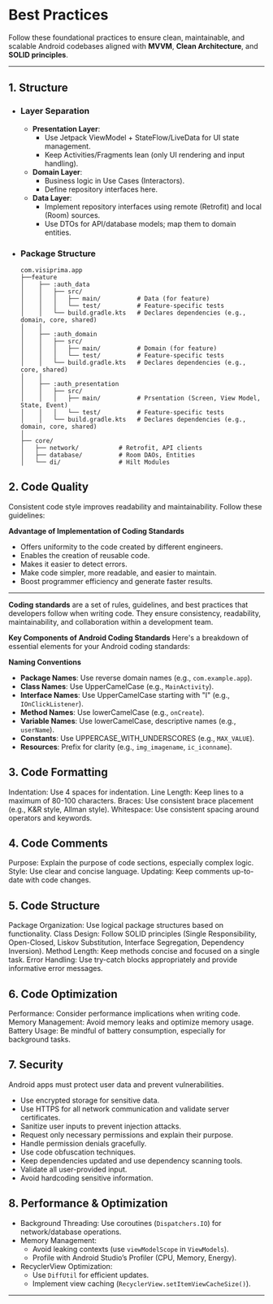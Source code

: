 # Best Practices

Follow these foundational practices to ensure clean, maintainable, and scalable Android codebases aligned with **MVVM**, **Clean Architecture**, and **SOLID principles**.

---

## **1. Structure**
- ### **Layer Separation**
  - **Presentation Layer**:
      - Use Jetpack ViewModel + StateFlow/LiveData for UI state management.
      - Keep Activities/Fragments lean (only UI rendering and input handling).
  - **Domain Layer**:
      - Business logic in Use Cases (Interactors).
      - Define repository interfaces here.
  - **Data Layer**:
      - Implement repository interfaces using remote (Retrofit) and local (Room) sources.
      - Use DTOs for API/database models; map them to domain entities.  

- ### **Package Structure**
  ```plaintext
  com.visiprima.app
  ├──feature
  │    ├── :auth_data
  │    │   ├── src/
  │    │   │   ├── main/          # Data (for feature)
  │    │   │   └── test/          # Feature-specific tests
  │    │   └── build.gradle.kts   # Declares dependencies (e.g., domain, core, shared)
  │    │
  │    ├── :auth_domain
  │    │   ├── src/
  │    │   │   ├── main/          # Domain (for feature)
  │    │   │   └── test/          # Feature-specific tests
  │    │   └── build.gradle.kts   # Declares dependencies (e.g., core, shared)
  │    │
  │    ├── :auth_presentation
  │    │   ├── src/
  │    │   │   ├── main/          # Prsentation (Screen, View Model, State, Event)
  │    │   │   └── test/          # Feature-specific tests
  │    │   └── build.gradle.kts   # Declares dependencies (e.g., domain, core, shared)
  │
  ├── core/
  │   ├── network/           # Retrofit, API clients
  │   ├── database/          # Room DAOs, Entities
  │   └── di/                # Hilt Modules 
   ```

## 2. Code Quality
Consistent code style improves readability and maintainability. Follow these guidelines:

**Advantage of Implementation of Coding Standards**
* Offers uniformity to the code created by different engineers.
* Enables the creation of reusable code.
* Makes it easier to detect errors.
* Make code simpler, more readable, and easier to maintain.
* Boost programmer efficiency and generate faster results.
---
**Coding standards** are a set of rules, guidelines, and best practices that developers follow when writing code. They ensure consistency, readability, maintainability, and collaboration within a development team.

**Key Components of Android Coding Standards**
Here's a breakdown of essential elements for your Android coding standards:

**Naming Conventions**
* **Package Names**: Use reverse domain names (e.g., `com.example.app`).
* **Class Names**: Use UpperCamelCase (e.g., `MainActivity`).
* **Interface Names**: Use UpperCamelCase starting with "I" (e.g., `IOnClickListener`).
* **Method Names**: Use lowerCamelCase (e.g., `onCreate`).
* **Variable Names**: Use lowerCamelCase, descriptive names (e.g., `userName`).
* **Constants**: Use UPPERCASE_WITH_UNDERSCORES (e.g., `MAX_VALUE`).
* **Resources**: Prefix for clarity (e.g., `img_imagename`, `ic_iconname`).

## 3. Code Formatting
   Indentation: Use 4 spaces for indentation.
   Line Length: Keep lines to a maximum of 80-100 characters.
   Braces: Use consistent brace placement (e.g., K&R style, Allman style).
   Whitespace: Use consistent spacing around operators and keywords.

## 4. Code Comments
   Purpose: Explain the purpose of code sections, especially complex logic.
   Style: Use clear and concise language.
   Updating: Keep comments up-to-date with code changes.

## 5. Code Structure
   Package Organization: Use logical package structures based on functionality.
   Class Design: Follow SOLID principles (Single Responsibility, Open-Closed, Liskov Substitution, Interface Segregation, Dependency Inversion).
   Method Length: Keep methods concise and focused on a single task.
   Error Handling: Use try-catch blocks appropriately and provide informative error messages.

## 6. Code Optimization
   Performance: Consider performance implications when writing code.
   Memory Management: Avoid memory leaks and optimize memory usage.
   Battery Usage: Be mindful of battery consumption, especially for background tasks.


## 7. Security

Android apps must protect user data and prevent vulnerabilities.

* Use encrypted storage for sensitive data.
* Use HTTPS for all network communication and validate server certificates.
* Sanitize user inputs to prevent injection attacks.
* Request only necessary permissions and explain their purpose.
* Handle permission denials gracefully.
* Use code obfuscation techniques.
* Keep dependencies updated and use dependency scanning tools.
* Validate all user-provided input.
* Avoid hardcoding sensitive information.

## 8. Performance & Optimization
* Background Threading: Use coroutines (`Dispatchers.IO`) for network/database operations.
* Memory Management:
  * Avoid leaking contexts (use `viewModelScope` in `ViewModels`).
  * Profile with Android Studio’s Profiler (CPU, Memory, Energy).
* RecyclerView Optimization:
  * Use `DiffUtil` for efficient updates.
  * Implement view caching (`RecyclerView.setItemViewCacheSize()`).


---